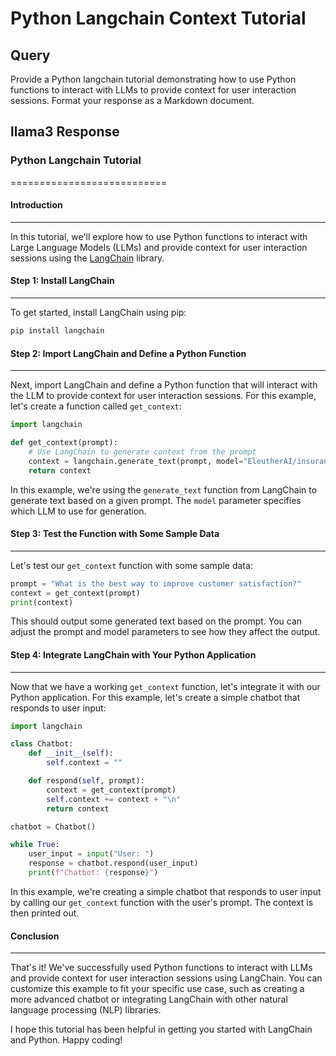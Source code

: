 # Python Langchain Context Tutorial

## Query

Provide a Python langchain tutorial demonstrating how to use Python functions to interact with LLMs to provide context for user interaction sessions. Format your response as a Markdown document.

## llama3 Response

### Python Langchain Tutorial

===========================

#### Introduction

-----------------

In this tutorial, we'll explore how to use Python functions to interact with Large Language Models (LLMs) and provide context for user interaction 
sessions using the [LangChain](https://github.com/kingofmorocca/langchain) library.

#### Step 1: Install LangChain

--------------------------------

To get started, install LangChain using pip:

```bash
pip install langchain
```

#### Step 2: Import LangChain and Define a Python Function

---------------------------------------------------------

Next, import LangChain and define a Python function that will interact with the LLM to provide context for user interaction sessions. For this example, let's create a function called `get_context`:

```python
import langchain

def get_context(prompt):
    # Use LangChain to generate context from the prompt
    context = langchain.generate_text(prompt, model="EleutherAI/insurance-LLaMA-400M")
    return context
```

In this example, we're using the `generate_text` function from LangChain to generate text based on a given prompt. The `model` parameter specifies which
LLM to use for generation.

#### Step 3: Test the Function with Some Sample Data

---------------------------------------------------

Let's test our `get_context` function with some sample data:

```python
prompt = "What is the best way to improve customer satisfaction?"
context = get_context(prompt)
print(context)
```

This should output some generated text based on the prompt. You can adjust the prompt and model parameters to see how they affect the output.

#### Step 4: Integrate LangChain with Your Python Application

-------------------------------------------------------------

Now that we have a working `get_context` function, let's integrate it with our Python application. For this example, let's create a simple chatbot that 
responds to user input:

```python
import langchain

class Chatbot:
    def __init__(self):
        self.context = ""

    def respond(self, prompt):
        context = get_context(prompt)
        self.context += context + "\n"
        return context

chatbot = Chatbot()

while True:
    user_input = input("User: ")
    response = chatbot.respond(user_input)
    print(f"Chatbot: {response}")
```

In this example, we're creating a simple chatbot that responds to user input by calling our `get_context` function with the user's prompt. The context 
is then printed out.

#### Conclusion

----------------

That's it! We've successfully used Python functions to interact with LLMs and provide context for user interaction sessions using LangChain. You can customize this example to fit your specific use case, such as creating a more advanced chatbot or integrating LangChain with other natural language processing (NLP) libraries.

I hope this tutorial has been helpful in getting you started with LangChain and Python. Happy coding!

